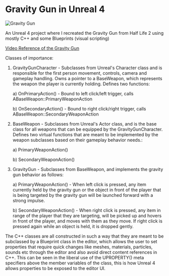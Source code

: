 # Gravity Gun in Unreal 4

![Gravity Gun](https://user-images.githubusercontent.com/13033542/42537659-5becae8c-844a-11e8-8c32-70813ef5d226.gif)

An Unreal 4 project where I recreated the Gravity Gun from Half Life 2 using mostly C++ and some Blueprints (visual scripting)

[Video Reference of the Gravity Gun](https://www.youtube.com/watch?v=T-eJRgJVCZs&feature=youtu.be&t=8m50s)

Classes of importance:

1) GravityGunCharacter - Subclasses from Unreal's Character class and is responsible for the first person movement, controls, camera and gameplay handling. Owns a pointer to a BaseWeapon, which represents the weapon the player is currently holding.
Defines two functions:

	a) OnPrimaryAction() - Bound to left click/left trigger, calls ABaseWeapon::PrimaryWeaponAction

	b) OnSecondaryAction() - Bound to right click/right trigger, calls ABaseWeapon::SecondaryWeaponAction

2) BaseWeapon - Subclasses from Unreal's Actor class, and is the base class for all weapons that can be equipped by the GravityGunCharacter. 
Defines two virtual functions that are meant to be implemented by the weapon subclasses based on their gameplay behavior needs.:

	a) PrimaryWeaponAction()

	b) SecondaryWeaponAction()

3) GravityGun - Subclasses from BaseWeapon, and implements the gravity gun behavior as follows:

	a) PrimaryWeaponAction() - When left click is pressed, any item currently held by the gravity gun or the object in front of the player that is being targeted by the gravity gun will be launched forward with a strong impulse.

	b) SecondaryWeaponAction() - When right click is pressed, any item in range of the player that they are targeting, will be picked up and hovers in front of the player, and moves with them as they move. If right click is pressed again while an object is held, it is dropped gently.

The C++ classes are all constructed in such a way that they are meant to be subclassed by a Blueprint class in the editor, which allows the user to set properties that require quick changes like meshes, materials, particles, sounds etc through the editor and also avoid direct content references in C++. 
This can be seen in the liberal use of the UPROPERTY() meta specifiers above the member variables of the class, this is how Unreal 4 allows properties to be exposed to the editor UI. 

